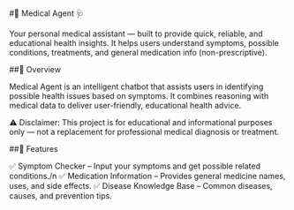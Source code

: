 #🤖 Medical Agent 🩺

Your personal medical assistant — built to provide quick, reliable, and educational health insights.
It helps users understand symptoms, possible conditions, treatments, and general medication info (non-prescriptive).

##🧠 Overview

Medical Agent is an intelligent chatbot that assists users in identifying possible health issues based on symptoms.
It combines reasoning with medical data to deliver user-friendly, educational health advice.

⚠️ Disclaimer: This project is for educational and informational purposes only — not a replacement for professional medical diagnosis or treatment.

##🚀 Features

✅ Symptom Checker – Input your symptoms and get possible related conditions./n
✅ Medication Information – Provides general medicine names, uses, and side effects.
✅ Disease Knowledge Base – Common diseases, causes, and prevention tips.
